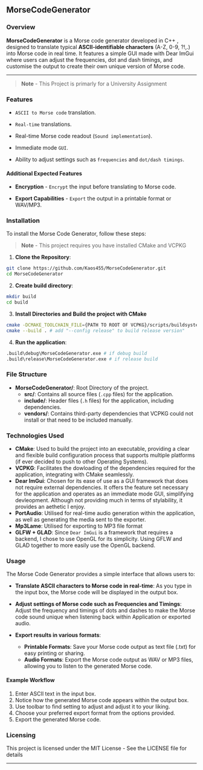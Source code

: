 ## MorseCodeGenerator

### Overview

**MorseCodeGenerator** is a Morse code generator developed in C++ , designed to translate typical **ASCII-identifiable characters** (A-Z, 0-9, ?!,.) into Morse code in real time. It features a simple GUI made with Dear ImGui where users can adjust the frequencies, dot and dash timings, and customise the output to create their own unique version of Morse code.

---
> **Note** - This Project is primarly for a University Assignment

### Features

- `ASCII to Morse code` translation.
  
- `Real-time` translations.
  
- Real-time Morse code readout (`Sound implementation`).
  
- Immediate mode `GUI`.
  
- Ability to adjust settings such as `frequencies` and `dot/dash timings`.
  
#### Additional Expected Features

- **Encryption** - `Encrypt` the input before translating to Morse code.
  
- **Export Capabilities** - `Export` the output in a printable format or WAV/MP3.

### Installation

To install the Morse Code Generator, follow these steps:
> **Note** - This project requires you have installed CMake and VCPKG
1. **Clone the Repository**:
```bash
git clone https://github.com/Kaos455/MorseCodeGenerator.git
cd MorseCodeGenerator
```
2. **Create build directory**:
```bash
mkdir build
cd build
```
3. **Install Directories and Build the project with CMake**
```bash
cmake -DCMAKE_TOOLCHAIN_FILE={PATH TO ROOT OF VCPKG}/scripts/buildsystems/vcpkg.cmake -S .. # Make sure to change {} to the root of vcpkg for example "C:Users/mark/vcpkg"
cmake --build . # add "--config release" to build release version"
```
4. **Run the application**:
```bash
.build\debug\MorseCodeGenerator.exe # if debug build
.build\release\MorseCodeGenerator.exe # if release build
```

### File Structure

- **MorseCodeGenerator/**: Root Directory of the project.
  - **src/**: Contains all source files (`.cpp` files) for the application.
  - **include/**: Header files (`.h` files) for the application, including dependencies.
  - **vendors/**: Contains third-party dependencies that VCPKG could not install or that need to be included manually.

### Technologies Used

- **CMake**: Used to build the project into an executable, providing a clear and flexible build configuration process that supports multiple platforms (if ever decided to push to other Operating Systems).
- **VCPKG**: Facilitates the dowloading of the dependencies required for the application, integrating with CMake seamlessly.
- **Dear ImGui**: Chosen for its ease of use as a GUI framework that does not require external dependencies. It offers the feature set necessary for the application and operates as an immediate mode GUI, simplifying devleopment. Although not providing much in terms of stylability, it provides an aethetic I enjoy.
- **PortAudio**: Utilised for real-time audio generation within the application, as well as generating the media sent to the exporter.
- **Mp3Lame**: Utilised for exporting to MP3 file format
- **GLFW + GLAD**: Since `Dear ImGui` is a framework that requires a backend, I chose to use OpenGL for its simplicity. Using GFLW and GLAD together to more easily use the OpenGL backend.

### Usage

The Morse Code Generator provides a simple interface that allows users to:

- **Translate ASCII characters to Morse code in real-time**: As you type in the input box, the Morse code will be displayed in the output box.

- **Adjust settings of Morse code such as Frequencies and Timings**: Adjust the frequency and timings of dots and dashes to make the Morse code sound unique when listening back within Application or exported audio.
  
- **Export results in various formats**:
  - **Printable Formats**: Save your Morse code output as text file (.txt) for easy printing or sharing.
  - **Audio Formats**: Export the Morse code output as WAV or MP3 files, allowing you to listen to the generated Morse code.

#### Example Workflow

1. Enter ASCII text in the input box.
2. Notice how the generated Morse code appears within the output box.
3. Use toolbar to find setting to adjust and adjust it to your liking.
4. Choose your preferred export format from the options provided.
5. Export the generated Morse code.

### Licensing

This project is licensed under the MIT License - See the LICENSE file for details

---

